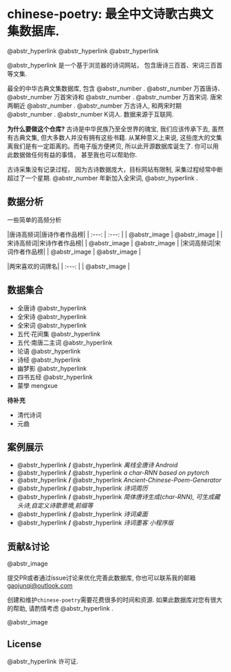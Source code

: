 # chinese-poetry: 最全中文诗歌古典文集数据库.

@abstr_hyperlink @abstr_hyperlink @abstr_hyperlink 

@abstr_hyperlink 是一个基于浏览器的诗词网站， 包含唐诗三百首、宋词三百首等文集.

最全的中华古典文集数据库, 包含 @abstr_number . @abstr_number 万首唐诗、 @abstr_number 万首宋诗和 @abstr_number . @abstr_number 万首宋词. 唐宋两朝近 @abstr_number . @abstr_number 万古诗人, 和两宋时期 @abstr_number . @abstr_number K词人. 数据来源于互联网.

**为什么要做这个仓库?** 古诗是中华民族乃至全世界的瑰宝, 我们应该传承下去, 虽然有古典文集, 但大多数人并没有拥有这些书籍. 从某种意义上来说, 这些庞大的文集离我们是有一定距离的。而电子版方便拷贝, 所以此开源数据库诞生了. 你可以用此数据做任何有益的事情， 甚至我也可以帮助你.

古诗采集没有记录过程， 因为古诗数据庞大，目标网站有限制, 采集过程经常中断超过了一个星期. @abstr_number 年新加入全宋词, @abstr_hyperlink .

## 数据分析

一些简单的高频分析

|唐诗高频词|唐诗作者作品榜| | :---: | :---: | | @abstr_image | @abstr_image | |宋诗高频词|宋诗作者作品榜| | @abstr_image | @abstr_image | |宋词高频词|宋词作者作品榜| | @abstr_image | @abstr_image |

|两宋喜欢的词牌名| | :---: | | @abstr_image |

## 数据集合

  * 全唐诗 @abstr_hyperlink 
  * 全宋诗 @abstr_hyperlink 
  * 全宋词 @abstr_hyperlink 
  * 五代·花间集 @abstr_hyperlink 
  * 五代·南唐二主词 @abstr_hyperlink 
  * 论语 @abstr_hyperlink 
  * 诗经 @abstr_hyperlink 
  * 幽梦影 @abstr_hyperlink 
  * 四书五经 @abstr_hyperlink 
  * 蒙學 mengxue



**待补充**

  * 清代诗词
  * 元曲



## 案例展示

  * @abstr_hyperlink **/** @abstr_hyperlink _离线全唐诗 Android_
  * @abstr_hyperlink **/** @abstr_hyperlink _a char-RNN based on pytorch_
  * @abstr_hyperlink **/** @abstr_hyperlink _Ancient-Chinese-Poem-Generator_
  * @abstr_hyperlink **/** @abstr_hyperlink _诗词周历_
  * @abstr_hyperlink **/** @abstr_hyperlink _简体唐诗生成(char-RNN), 可生成藏头诗,自定义诗歌意境,前缀等_
  * @abstr_hyperlink **/** @abstr_hyperlink _诗词桌面_
  * @abstr_hyperlink **/** @abstr_hyperlink _诗词墨客 小程序版_



## 贡献&讨论

@abstr_image 

提交PR或者通过issue讨论来优化完善此数据库, 你也可以联系我的邮箱 gaojunqi@outlook.com

创建和维护`chinese-poetry`需要花费很多的时间和资源. 如果此数据库对您有很大的帮助, 请酌情考虑 @abstr_hyperlink .

@abstr_image 

## License

@abstr_hyperlink 许可证.
